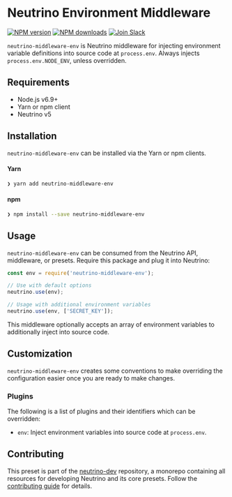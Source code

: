 # Neutrino Environment Middleware
[![NPM version][npm-image]][npm-url] [![NPM downloads][npm-downloads]][npm-url] [![Join Slack][slack-image]][slack-url]

`neutrino-middleware-env` is Neutrino middleware for injecting environment variable definitions into
source code at `process.env`. Always injects `process.env.NODE_ENV`, unless overridden.

## Requirements

- Node.js v6.9+
- Yarn or npm client
- Neutrino v5

## Installation

`neutrino-middleware-env` can be installed via the Yarn or npm clients.

#### Yarn

```bash
❯ yarn add neutrino-middleware-env
```

#### npm

```bash
❯ npm install --save neutrino-middleware-env
```

## Usage

`neutrino-middleware-env` can be consumed from the Neutrino API, middleware, or presets. Require this package
and plug it into Neutrino:

```js
const env = require('neutrino-middleware-env');

// Use with default options
neutrino.use(env);

// Usage with additional environment variables
neutrino.use(env, ['SECRET_KEY']);
```

This middleware optionally accepts an array of environment variables to additionally inject into source code.

## Customization

`neutrino-middleware-env` creates some conventions to make overriding the configuration easier once you are ready to
make changes.

### Plugins

The following is a list of plugins and their identifiers which can be overridden:

- `env`: Inject environment variables into source code at `process.env`.

## Contributing

This preset is part of the [neutrino-dev](https://github.com/mozilla-neutrino/neutrino-dev) repository, a monorepo
containing all resources for developing Neutrino and its core presets. Follow the
[contributing guide](https://neutrino.js.org/contributing) for details.

[npm-image]: https://img.shields.io/npm/v/neutrino-middleware-env.svg
[npm-downloads]: https://img.shields.io/npm/dt/neutrino-middleware-env.svg
[npm-url]: https://npmjs.org/package/neutrino-middleware-env
[slack-image]: https://neutrino-slack.herokuapp.com/badge.svg
[slack-url]: https://neutrino-slack.herokuapp.com/
